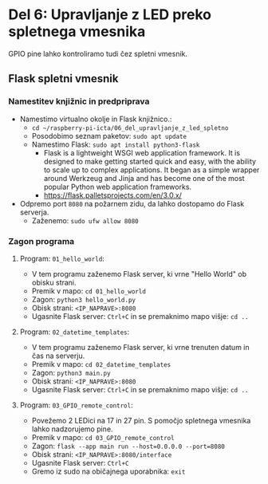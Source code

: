 # Del 6: Upravljanje z LED preko spletnega vmesnika

GPIO pine lahko kontroliramo tudi čez spletni vmesnik.

<!-- ## WebIOPi spletni vmesnik (not supported on Raspberry Pi 5)
[WebIOPi](http://webiopi.trouch.com/) is a web application which allows you to control your Raspberry Pi’s GPIO. Just install it on your Pi, and use any browser from your network.
It’s useful to start enjoying GPIOs and also to debug some circuits without writing any line of code. It also allows to control your Pi’s GPIOs over Internet, so it’s a good starting point for home remote control.

**[Namestitev](https://thepiguy.altervista.org/webiopi-rp3/)**:
- `cd ~/raspberry-pi-icta/06_del_upravljanje_z_led_spletno/`
- `tar xvzf WebIOPi-0.7.1.tar.gz`
- `cd WebIOPi-0.7.1/`
- Verzija na uradni strani ima težave z delovanjem na Raspberry Pi 3B+. Zato uporabimo spodnji popravek.
    - `sudo wget https://raw.githubusercontent.com/doublebind/raspi/master/webiopi-pi2bplus.patch`
    - `sudo patch -p1 -i webiopi-pi2bplus.patch`
- `sudo ./setup.sh`
- Do you want to access WebIOPi over Internet ? Select `Yes`.
- Now reboot the Pi.
- Start WebIOPi by running the command: `sudo /etc/init.d/webiopi start`
- If you want WebIOPi to start automatically on boot, run: `sudo update-rc.d webiopi defaults`
- Once WebIOPi is up and running, you can point your browser to `http://<yourraspberryIP>:8000` (replace yourraspberryIP with the actual IP address or domain name of your Raspberry Pi) and log in using the `webiopi` username and the `raspberry` password. -->


## Flask spletni vmesnik

### Namestitev knjižnic in predpriprava
- Namestimo virtualno okolje in Flask knjižnico.: 
    - `cd ~/raspberry-pi-icta/06_del_upravljanje_z_led_spletno`
    - Posodobimo seznam paketov: `sudo apt update`
    - Namestimo Flask: `sudo apt install python3-flask`
        - Flask is a lightweight WSGI web application framework. It is designed to make getting started quick and easy, with the ability to scale up to complex applications. It began as a simple wrapper around Werkzeug and Jinja and has become one of the most popular Python web application frameworks.
        - https://flask.palletsprojects.com/en/3.0.x/
- Odpremo port `8080` na požarnem zidu, da lahko dostopamo do Flask serverja.
    - Zaženemo: `sudo ufw allow 8080`

### Zagon programa
1. Program: `01_hello_world`:
    - V tem programu zaženemo Flask server, ki vrne "Hello World" ob obisku strani.
    - Premik v mapo: `cd 01_hello_world`
    - Zagon: `python3 hello_world.py`
    - Obisk strani: `<IP_NAPRAVE>:8080`
    - Ugasnite Flask server: `Ctrl+C` in se premaknimo mapo višje: `cd ..`

2. Program: `02_datetime_templates`:
    - V tem programu zaženemo Flask server, ki vrne trenuten datum in čas na serverju.
    - Premik v mapo: `cd 02_datetime_templates`
    - Zagon: `python3 main.py`
    - Obisk strani: `<IP_NAPRAVE>:8080`
    - Ugasnite Flask server: `Ctrl+C` in se premaknimo mapo višje: `cd ..`

3. Program: `03_GPIO_remote_control`:
    - Povežemo 2 LEDici na 17 in 27 pin. S pomočjo spletnega vmesnika lahko nadzorujemo pine.
    - Premik v mapo: `cd 03_GPIO_remote_control`
    - Zagon: `flask --app main run --host=0.0.0.0 --port=8080`
    - Obisk strani: `<IP_NAPRAVE>:8080/interface`
    - Ugasnite Flask server: `Ctrl+C`
    - Gremo iz sudo na običajnega uporabnika: `exit`


